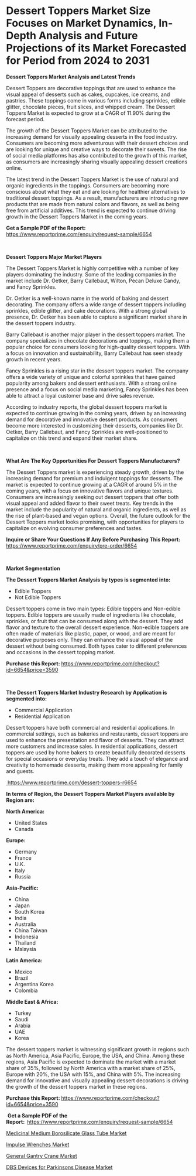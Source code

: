 <p><h1>Dessert Toppers Market Size Focuses on Market Dynamics, In-Depth Analysis and Future Projections of its Market Forecasted for Period from 2024 to 2031</h1></p><p><strong>Dessert Toppers Market Analysis and Latest Trends</strong></p>
<p><p>Dessert Toppers are decorative toppings that are used to enhance the visual appeal of desserts such as cakes, cupcakes, ice creams, and pastries. These toppings come in various forms including sprinkles, edible glitter, chocolate pieces, fruit slices, and whipped cream. The Dessert Toppers Market is expected to grow at a CAGR of 11.90% during the forecast period.</p><p>The growth of the Dessert Toppers Market can be attributed to the increasing demand for visually appealing desserts in the food industry. Consumers are becoming more adventurous with their dessert choices and are looking for unique and creative ways to decorate their sweets. The rise of social media platforms has also contributed to the growth of this market, as consumers are increasingly sharing visually appealing dessert creations online.</p><p>The latest trend in the Dessert Toppers Market is the use of natural and organic ingredients in the toppings. Consumers are becoming more conscious about what they eat and are looking for healthier alternatives to traditional dessert toppings. As a result, manufacturers are introducing new products that are made from natural colors and flavors, as well as being free from artificial additives. This trend is expected to continue driving growth in the Dessert Toppers Market in the coming years.</p></p>
<p><strong>Get a Sample PDF of the Report:&nbsp;</strong> <a href="https://www.reportprime.com/enquiry/request-sample/6654">https://www.reportprime.com/enquiry/request-sample/6654</a></p>
<p>&nbsp;</p>
<p><strong>Dessert Toppers Major Market Players</strong></p>
<p><p>The Dessert Toppers Market is highly competitive with a number of key players dominating the industry. Some of the leading companies in the market include Dr. Oetker, Barry Callebaut, Wilton, Pecan Deluxe Candy, and Fancy Sprinkles.</p><p>Dr. Oetker is a well-known name in the world of baking and dessert decorating. The company offers a wide range of dessert toppers including sprinkles, edible glitter, and cake decorations. With a strong global presence, Dr. Oetker has been able to capture a significant market share in the dessert toppers industry.</p><p>Barry Callebaut is another major player in the dessert toppers market. The company specializes in chocolate decorations and toppings, making them a popular choice for consumers looking for high-quality dessert toppers. With a focus on innovation and sustainability, Barry Callebaut has seen steady growth in recent years.</p><p>Fancy Sprinkles is a rising star in the dessert toppers market. The company offers a wide variety of unique and colorful sprinkles that have gained popularity among bakers and dessert enthusiasts. With a strong online presence and a focus on social media marketing, Fancy Sprinkles has been able to attract a loyal customer base and drive sales revenue.</p><p>According to industry reports, the global dessert toppers market is expected to continue growing in the coming years, driven by an increasing demand for decorative and innovative dessert products. As consumers become more interested in customizing their desserts, companies like Dr. Oetker, Barry Callebaut, and Fancy Sprinkles are well-positioned to capitalize on this trend and expand their market share.</p></p>
<p>&nbsp;</p>
<p><strong>What Are The Key Opportunities For Dessert Toppers Manufacturers?</strong></p>
<p><p>The Dessert Toppers market is experiencing steady growth, driven by the increasing demand for premium and indulgent toppings for desserts. The market is expected to continue growing at a CAGR of around 5% in the coming years, with a focus on innovative flavors and unique textures. Consumers are increasingly seeking out dessert toppers that offer both visual appeal and added flavor to their sweet treats. Key trends in the market include the popularity of natural and organic ingredients, as well as the rise of plant-based and vegan options. Overall, the future outlook for the Dessert Toppers market looks promising, with opportunities for players to capitalize on evolving consumer preferences and tastes.</p></p>
<p><strong>Inquire or Share Your Questions If Any Before Purchasing This Report:</strong> <a href="https://www.reportprime.com/enquiry/pre-order/6654">https://www.reportprime.com/enquiry/pre-order/6654</a></p>
<p>&nbsp;</p>
<p><strong>Market Segmentation</strong></p>
<p><strong>The Dessert Toppers Market Analysis by types is segmented into:</strong></p>
<p><ul><li>Edible Toppers</li><li>Not Edible Toppers</li></ul></p>
<p><p>Dessert toppers come in two main types: Edible toppers and Non-edible toppers. Edible toppers are usually made of ingredients like chocolate, sprinkles, or fruit that can be consumed along with the dessert. They add flavor and texture to the overall dessert experience. Non-edible toppers are often made of materials like plastic, paper, or wood, and are meant for decorative purposes only. They can enhance the visual appeal of the dessert without being consumed. Both types cater to different preferences and occasions in the dessert topping market.</p></p>
<p><strong>Purchase this Report:&nbsp;</strong><a href="https://www.reportprime.com/checkout?id=6654&price=3590">https://www.reportprime.com/checkout?id=6654&price=3590</a></p>
<p>&nbsp;</p>
<p><strong>The Dessert Toppers Market Industry Research by Application is segmented into:</strong></p>
<p><ul><li>Commercial Application</li><li>Residential Application</li></ul></p>
<p><p>Dessert toppers have both commercial and residential applications. In commercial settings, such as bakeries and restaurants, dessert toppers are used to enhance the presentation and flavor of desserts. They can attract more customers and increase sales. In residential applications, dessert toppers are used by home bakers to create beautifully decorated desserts for special occasions or everyday treats. They add a touch of elegance and creativity to homemade desserts, making them more appealing for family and guests.</p></p>
<p><a href="https://www.reportprime.com/dessert-toppers-r6654">&nbsp;https://www.reportprime.com/dessert-toppers-r6654</a></p>
<p><strong>In terms of Region, the Dessert Toppers Market Players available by Region are:</strong></p>
<p>
    <p> <strong> North America: </strong>
        <ul>
            <li>United States</li>
            <li>Canada</li>
        </ul>
        </p> 
    <p> <strong> Europe: </strong>
        <ul>
            <li>Germany</li>
            <li>France</li>
            <li>U.K.</li>
            <li>Italy</li>
            <li>Russia</li>
        </ul>
        </p> 
    <p> <strong> Asia-Pacific: </strong>
        <ul>
            <li>China</li>
            <li>Japan</li>
            <li>South Korea</li>
            <li>India</li>
            <li>Australia</li>
            <li>China Taiwan</li>
            <li>Indonesia</li>
            <li>Thailand</li>
            <li>Malaysia</li>
        </ul>
        </p> 
    <p> <strong> Latin America: </strong>
        <ul>
            <li>Mexico</li>
            <li>Brazil</li>
            <li>Argentina Korea</li>
            <li>Colombia</li>
        </ul>
        </p> 
    <p> <strong> Middle East & Africa: </strong>
        <ul>
            <li>Turkey</li>
            <li>Saudi</li>
            <li>Arabia</li>
            <li>UAE</li>
            <li>Korea</li>
        </ul>
    </p>
    </p>
<p><p>The dessert toppers market is witnessing significant growth in regions such as North America, Asia Pacific, Europe, the USA, and China. Among these regions, Asia Pacific is expected to dominate the market with a market share of 35%, followed by North America with a market share of 25%, Europe with 20%, the USA with 15%, and China with 5%. The increasing demand for innovative and visually appealing dessert decorations is driving the growth of the dessert toppers market in these regions.</p></p>
<p><strong>Purchase this Report: </strong><a href="https://www.reportprime.com/checkout?id=6654&price=3590">https://www.reportprime.com/checkout?id=6654&price=3590</a></p>
<p>&nbsp;<strong>Get a Sample PDF of the Report:&nbsp;&nbsp;</strong><a href="https://www.reportprime.com/enquiry/request-sample/6654">https://www.reportprime.com/enquiry/request-sample/6654</a></p>
<p><strong></strong></p>
<p><p><a href="https://issuu.com/reportprime-2/docs/medicinal-medium-borosilicate-glass-tube-market-si">Medicinal Medium Borosilicate Glass Tube Market</a></p><p><a href="https://medium.com/@siregarjefri23_12225/impulse-wrenches-market-size-growth-trends-statistics-forecasts-2024-2031-6c2f1480821f">Impulse Wrenches Market</a></p><p><a href="https://medium.com/@siregarjefri23_12225/global-general-gantry-crane-market-sector-types-applications-market-player-strategies-regional-4e6629fa0875">General Gantry Crane Market</a></p><p><a href="https://issuu.com/reportprime-2/docs/dbs-devices-for-parkinsons-disease-market-size-203">DBS Devices for Parkinsons Disease Market</a></p></p>
